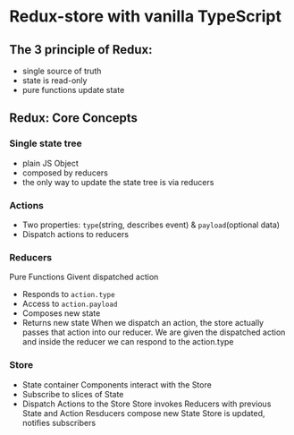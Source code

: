 # Redux-store with vanilla TypeScript

## The 3 principle of Redux:

- single source of truth
- state is read-only
- pure functions update state

## Redux: Core Concepts

### Single state tree

- plain JS Object
- composed by reducers
- the only way to update the state tree is via reducers

### Actions

- Two properties: `type`(string, describes event) & `payload`(optional data)
- Dispatch actions to reducers

### Reducers

Pure Functions
Givent dispatched action

- Responds to `action.type`
- Access to `action.payload`
- Composes new state
- Returns new state
  When we dispatch an action, the store actually passes that action into our reducer. We are given the dispatched action and inside the reducer we can respond to the action.type

### Store

- State container
  Components interact with the Store
- Subscribe to slices of State
- Dispatch Actions to the Store
  Store invokes Reducers with previous State and Action
  Resducers compose new State
  Store is updated, notifies subscribers
